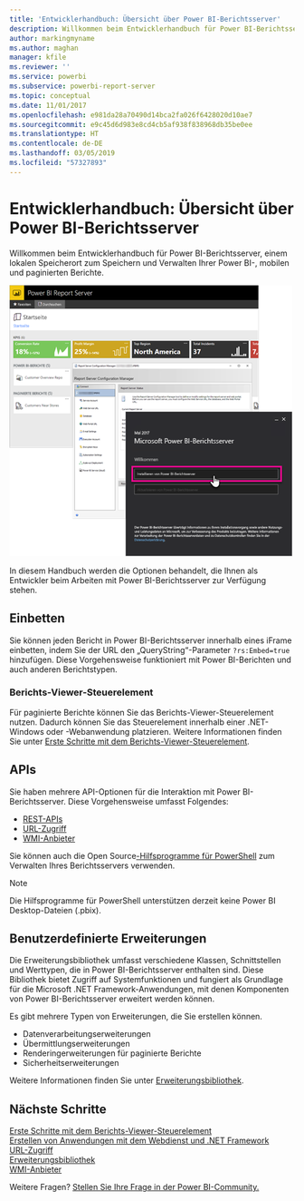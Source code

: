 ```yaml
---
title: 'Entwicklerhandbuch: Übersicht über Power BI-Berichtsserver'
description: Willkommen beim Entwicklerhandbuch für Power BI-Berichtsserver, einem lokalen Speicherort zum Speichern und Verwalten Ihrer Power BI-, mobilen und paginierten Berichte.
author: markingmyname
ms.author: maghan
manager: kfile
ms.reviewer: ''
ms.service: powerbi
ms.subservice: powerbi-report-server
ms.topic: conceptual
ms.date: 11/01/2017
ms.openlocfilehash: e981da28a70490d14bca2fa026f6428020d10ae7
ms.sourcegitcommit: e9c45d6d983e8cd4cb5af938f838968db35be0ee
ms.translationtype: HT
ms.contentlocale: de-DE
ms.lasthandoff: 03/05/2019
ms.locfileid: "57327893"
---
```

# <a name="developer-handbook-overview-power-bi-report-server"></a>Entwicklerhandbuch: Übersicht über Power BI-Berichtsserver

Willkommen beim Entwicklerhandbuch für Power BI-Berichtsserver, einem lokalen Speicherort zum Speichern und Verwalten Ihrer Power BI-, mobilen und paginierten Berichte.

![Administratorhandbuch](media/developer-handbook-overview/admin-handbook.png)

In diesem Handbuch werden die Optionen behandelt, die Ihnen als Entwickler beim Arbeiten mit Power BI-Berichtsserver zur Verfügung stehen.

## <a name="embedding"></a>Einbetten

Sie können jeden Bericht in Power BI-Berichtsserver innerhalb eines iFrame einbetten, indem Sie der URL den „QueryString“-Parameter `?rs:Embed=true` hinzufügen. Diese Vorgehensweise funktioniert mit Power BI-Berichten und auch anderen Berichtstypen.

### <a name="report-viewer-control"></a>Berichts-Viewer-Steuerelement

Für paginierte Berichte können Sie das Berichts-Viewer-Steuerelement nutzen. Dadurch können Sie das Steuerelement innerhalb einer .NET-Windows oder -Webanwendung platzieren. Weitere Informationen finden Sie unter [Erste Schritte mit dem Berichts-Viewer-Steuerelement](https://docs.microsoft.com/sql/reporting-services/application-integration/integrating-reporting-services-using-reportviewer-controls-get-started).

## <a name="apis"></a>APIs

Sie haben mehrere API-Optionen für die Interaktion mit Power BI-Berichtsserver. Diese Vorgehensweise umfasst Folgendes:

* [REST-APIs](rest-api.md)
* [URL-Zugriff](https://docs.microsoft.com/sql/reporting-services/url-access-ssrs)
* [WMI-Anbieter](https://docs.microsoft.com/sql/reporting-services/wmi-provider-library-reference/reporting-services-wmi-provider-library-reference-ssrs)

Sie können auch die Open Source[-Hilfsprogramme für PowerShell](https://github.com/Microsoft/ReportingServicesTools) zum Verwalten Ihres Berichtsservers verwenden.

> [!NOTE]
> Die Hilfsprogramme für PowerShell unterstützen derzeit keine Power BI Desktop-Dateien (.pbix).

## <a name="custom-extensions"></a>Benutzerdefinierte Erweiterungen

Die Erweiterungsbibliothek umfasst verschiedene Klassen, Schnittstellen und Werttypen, die in Power BI-Berichtsserver enthalten sind. Diese Bibliothek bietet Zugriff auf Systemfunktionen und fungiert als Grundlage für die Microsoft .NET Framework-Anwendungen, mit denen Komponenten von Power BI-Berichtsserver erweitert werden können.

Es gibt mehrere Typen von Erweiterungen, die Sie erstellen können.

* Datenverarbeitungserweiterungen
* Übermittlungserweiterungen
* Renderingerweiterungen für paginierte Berichte
* Sicherheitserweiterungen

Weitere Informationen finden Sie unter [Erweiterungsbibliothek](https://docs.microsoft.com/sql/reporting-services/extensions/reporting-services-extension-library).

## <a name="next-steps"></a>Nächste Schritte

[Erste Schritte mit dem Berichts-Viewer-Steuerelement](https://docs.microsoft.com/sql/reporting-services/application-integration/integrating-reporting-services-using-reportviewer-controls-get-started)  
[Erstellen von Anwendungen mit dem Webdienst und .NET Framework](https://docs.microsoft.com/sql/reporting-services/report-server-web-service/net-framework/building-applications-using-the-web-service-and-the-net-framework)  
[URL-Zugriff](https://docs.microsoft.com/sql/reporting-services/url-access-ssrs)  
[Erweiterungsbibliothek](https://docs.microsoft.com/sql/reporting-services/extensions/reporting-services-extension-library)  
[WMI-Anbieter](https://docs.microsoft.com/sql/reporting-services/wmi-provider-library-reference/reporting-services-wmi-provider-library-reference-ssrs)

Weitere Fragen? [Stellen Sie Ihre Frage in der Power BI-Community.](https://community.powerbi.com/)